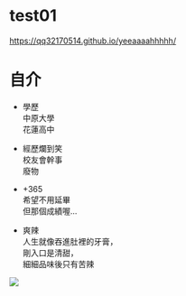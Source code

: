 # test01

https://qq32170514.github.io/yeeaaaahhhhh/

# 自介
- 學歷
<br />中原大學
<br />花蓮高中

- 經歷爛到笑
<br />校友會幹事
<br />廢物
- +365
<br />希望不用延畢
<br />但那個成績喔...

- 爽辣
<br />人生就像吞進肚裡的牙膏，
<br />剛入口是清甜，
<br />細細品味後只有苦辣

![](https://i.imgur.com/HhnHixI.jpg)